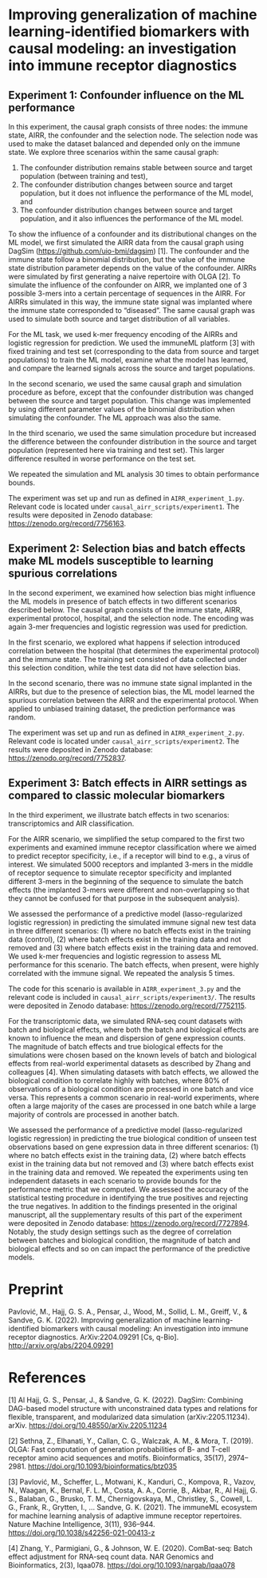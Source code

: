 # Improving generalization of machine learning-identified biomarkers with causal modeling: an investigation into immune receptor diagnostics 

## Experiment 1: Confounder influence on the ML performance

In this experiment, the causal graph consists of three nodes: the immune state, AIRR, the confounder and the selection node. The selection node was 
used to make the dataset balanced and depended only on the immune state. We explore three scenarios within the same causal graph: 

1. The confounder distribution remains stable between source and target population (between training and test),
2. The confounder distribution changes between source and target population, but it does not influence the performance of the ML model, and
3. The confounder distribution changes between source and target population, and it also influences the performance of the ML model.

To show the influence of a confounder and its distributional changes on the ML model, we first simulated the AIRR data from the causal graph using 
DagSim (https://github.com/uio-bmi/dagsim) [1]. The confounder and the immune state follow a binomial distribution, but the value of the immune state 
distribution parameter depends on the value of the confounder. AIRRs were simulated by first generating a naive repertoire with OLGA [2]. To simulate 
the influence of the confounder on AIRR, we implanted one of 3 possible 3-mers into a certain percentage of sequences in the AIRR. For AIRRs 
simulated in this way, the immune state signal was implanted where the immune state corresponded to “diseased”. The same causal graph was used to 
simulate both source and target distribution of all variables. 

For the ML task, we used k-mer frequency encoding of the AIRRs and logistic regression for prediction. We used the immuneML platform [3] with fixed 
training and test set (corresponding to the data from source and target populations) to train the ML model, examine what the model has learned, and 
compare the learned signals across the source and target populations.

In the second scenario, we used the same causal graph and simulation procedure as before, except that the confounder distribution was changed between 
the source and target population. This change was implemented by using different parameter values of the binomial distribution when simulating the 
confounder. The ML approach was also the same.

In the third scenario, we used the same simulation procedure but increased the difference between the confounder distribution in the source and 
target population (represented here via training and test set). This larger difference resulted in worse performance on the test set.

We repeated the simulation and ML analysis 30 times to obtain performance bounds.

The experiment was set up and run as defined in `AIRR_experiment_1.py`. Relevant code is located under `causal_airr_scripts/experiment1`. The results were deposited in Zenodo database: https://zenodo.org/record/7756163.

## Experiment 2: Selection bias and batch effects make ML models susceptible to learning spurious correlations

In the second experiment, we examined how selection bias might influence the ML models in presence of batch effects in two different scenarios 
described below. The causal graph consists of the immune state, AIRR, experimental protocol, hospital, and the selection node. The encoding was again
3-mer frequencies and logistic regression was used for prediction.

In the first scenario, we explored what happens if selection introduced correlation between the hospital (that determines the experimental protocol) 
and the immune state. The training set consisted of data collected under this selection condition, while the test data did not have selection bias.

In the second scenario, there was no immune state signal implanted in the AIRRs, but due to the presence of selection bias, the ML model learned 
the spurious correlation between the AIRR and the experimental protocol. When applied to unbiased training dataset, the prediction performance 
was random.

The experiment was set up and run as defined in `AIRR_experiment_2.py`. Relevant code is located under `causal_airr_scripts/experiment2`. The results were deposited in Zenodo database: https://zenodo.org/record/7752837.

## Experiment 3: Batch effects in AIRR settings as compared to classic molecular biomarkers

In the third experiment, we illustrate batch effects in two scenarios: transcriptomics and AIR classification. 

For the AIRR scenario, we simplified  the setup compared to the first two experiments and examined immune receptor classification where we aimed 
to predict receptor specificity, i.e., if a receptor will bind to e.g., a virus of interest. We simulated 5000 receptors and implanted 3-mers in the middle of receptor sequence to simulate receptor specificity and implanted different 3-mers in the beginning of the sequence to simulate the batch effects (the implanted 3-mers were different and non-overlapping so that they cannot be confused for that purpose in the subsequent analysis). 

We assessed the performance of a predictive model (lasso-regularized logistic regression) in predicting the simulated immune signal new test data in three different scenarios: (1) where no batch effects exist in the training data (control), (2) where batch effects 
exist in the training data and not removed and (3) where batch effects exist in the training data and removed. We used k-mer frequencies and logistic regression to assess ML performance for this scenario. The batch effects, when present, were highly correlated with the immune signal. We repeated the analysis 5 times.

The code for this scenario is available in `AIRR_experiment_3.py` and the relevant code is included in `causal_airr_scripts/experiment3/`. The results were deposited in Zenodo database: https://zenodo.org/record/7752115.

For the transcriptomic data, we simulated RNA-seq count datasets with batch and biological effects, where both the batch and biological effects are 
known to influence the mean and dispersion of gene expression counts. The magnitude of batch effects and true biological effects for the simulations 
were chosen based on the known levels of batch and biological effects from real-world experimental datasets as described by Zhang and colleagues [4]. When simulating datasets with batch effects, we allowed the biological condition to correlate highly 
with batches, where 80% of observations of a biological condition are processed in one batch and vice versa. This represents a common scenario in 
real-world experiments, where often a large majority of the cases are processed in one batch while a large majority of controls are processed in another batch. 

We assessed the performance of a predictive model (lasso-regularized logistic regression) in predicting the true biological condition of unseen test
observations based on gene expression data in three different scenarios: (1) where no batch effects exist in the training data, (2) where batch effects 
exist in the training data but not removed and (3) where batch effects exist in the training data and removed. We repeated the experiments using ten 
independent datasets in each scenario to provide bounds for the performance metric that we computed. We assessed the accuracy of the statistical testing 
procedure in identifying the true positives and rejecting the true negatives. In addition to the findings presented in the original manuscript, all the 
supplementary results of this part of the experiment were deposited in Zenodo database: https://zenodo.org/record/7727894. Notably, the study design 
settings such as the degree of correlation between batches and biological condition, the magnitude of batch and biological effects and so on can impact the
performance of the predictive models.


# Preprint

Pavlović, M., Hajj, G. S. A., Pensar, J., Wood, M., Sollid, L. M., Greiff, V., & Sandve, G. K. (2022). Improving generalization of machine learning-identified biomarkers with causal modeling: An investigation into immune receptor diagnostics. ArXiv:2204.09291 [Cs, q-Bio]. http://arxiv.org/abs/2204.09291

# References

[1] Al Hajj, G. S., Pensar, J., & Sandve, G. K. (2022). DagSim: Combining DAG-based model structure with unconstrained data types and relations for flexible, transparent, and modularized data simulation (arXiv:2205.11234). arXiv. https://doi.org/10.48550/arXiv.2205.11234

[2] Sethna, Z., Elhanati, Y., Callan, C. G., Walczak, A. M., & Mora, T. (2019). OLGA: Fast computation of generation probabilities of B- and T-cell receptor amino acid sequences and motifs. Bioinformatics, 35(17), 2974–2981. https://doi.org/10.1093/bioinformatics/btz035

[3] Pavlović, M., Scheffer, L., Motwani, K., Kanduri, C., Kompova, R., Vazov, N., Waagan, K., Bernal, F. L. M., Costa, A. A., Corrie, B., Akbar, R., Al Hajj, G. S., Balaban, G., Brusko, T. M., Chernigovskaya, M., Christley, S., Cowell, L. G., Frank, R., Grytten, I., … Sandve, G. K. (2021). The immuneML ecosystem for machine learning analysis of adaptive immune receptor repertoires. Nature Machine Intelligence, 3(11), 936–944. https://doi.org/10.1038/s42256-021-00413-z

[4] Zhang, Y., Parmigiani, G., & Johnson, W. E. (2020). ComBat-seq: Batch effect adjustment for RNA-seq count data. NAR Genomics and Bioinformatics, 2(3), lqaa078. https://doi.org/10.1093/nargab/lqaa078

